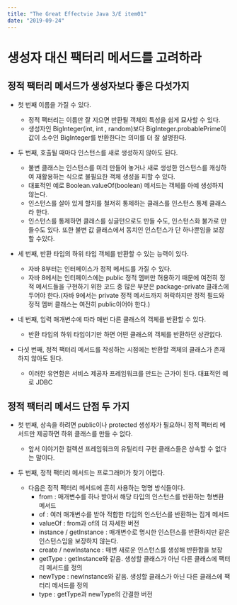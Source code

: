 ```yaml
---
title: "The Great Effectvie Java 3/E item01"
date: "2019-09-24"
---
```


<h1>생성자 대신 팩터리 메서드를 고려하라</h1>

<h2>정적 팩터리 메서드가 생성자보다 좋은 다섯가지</h2>

- 첫 번째 이름을 가질 수 있다.

  - 정적 팩터리는 이름만 잘 지으면 반환될 객체의 특성을 쉽게 묘사할 수 있다.
  - 생성자인 BigInteger(int, int , random)보다 BigInteger.probablePrime이 값이 소수인 BigInteger를 반환한다는 의미를 더 잘 설명한다.

- 두 번째, 호출될 때마다 인스턴스를 새로 생성하지 않아도 된다.

  - 불변 클래스는 인스턴스를 미리 만들어 놓거나 새로 생성한 인스턴스를 캐싱하여 재활용하는 식으로 불필요한 객체 생성을 피할 수 있다.
  - 대표적인 예로 Boolean.valueOf(boolean) 메서드는 객체를 아예 생성하지 않는다.
  - 인스턴스를 살아 있게 할지를 철저히 통제하는 클래스를 인스턴스 통제 클래스라 한다.
  - 인스턴스를 통제하면 클래스를 싱글턴으로도 만들 수도, 인스턴스화 불가로 만들수도 있다. 또한 불변 값 클래스에서 동치인 인스턴스가 단 하나뿐임을 보장 할 수있다.

- 세 번째, 반환 타입의 하위 타입 객체를 반환할 수 있는 능력이 있다.

  - 자바 8부터는 인터페이스가 정적 메서드를 가질 수 있다.
  - 자바 8에서는 인터페이스에는 public 정적 멤버만 허용하기 때문에 여전히 정적 메서드들을 구현하기 위한 코드 중 많은 부분은 package-private 클래스에 두어야 한다.(자바 9에서는 private 정적 메서드까지 허락하지만 정적 필드와 정적 멤버 클래스는 여전히 public이어야 한다.)

- 네 번째, 입력 매개변수에 따라 매번 다른 클래스의 객체를 반환할 수 있다.

  - 반환 타입의 하위 타입이기만 하면 어떤 클래스의 객체를 반환하던 상관없다.

- 다섯 번째, 정적 팩터리 메서드를 작성하는 시점에는 반환할 객체의 클래스가 존재하지 않아도 된다.
  - 이러한 유연함은 서비스 제공자 프레임워크를 만드는 근가이 된다. 대표적인 예로 JDBC

<h2>정적 팩터리 메서드 단점 두 가지</h2>

- 첫 번째, 상속을 하려면 public이나 protected 생성자가 필요하니 정적 팩터리 메서드만 제공하면 하위 클래스를 만들 수 없다.

  - 앞서 이야기한 컬렉션 프레임워크의 유틸리티 구현 클래스들은 상속할 수 없다는 말이다.

- 두 번째, 정적 팩터리 메서드는 프로그래머가 찾기 어렵다.
  - 다음은 정적 팩터리 메서드에 흔히 사용하는 명명 방식들이다.
    - from : 매개변수를 하나 받아서 해당 타입의 인스턴스를 반환하는 형변환 메서드
    - of : 여러 매개변수를 받아 적합한 타입의 인스턴스를 반환하는 집게 메서드
    - valueOf : from과 of의 더 자세한 버전
    - instance / getInstance : 매개변수로 명시한 인스턴스를 반환하지만 같은 인스턴스임을 보장하지 않는다.
    - create / newInstance : 매번 새로운 인스턴스를 생성해 반환함을 보장
    - getType : getInstance와 같음. 생성할 클래스가 아닌 다른 클래스에 팩터리 메서드를 정의
    - newType : newInstance와 같음. 생성할 클래스가 아닌 다른 클래스에 팩터리 메서드를 정의
    - type : getType과 newType의 간결한 버전

